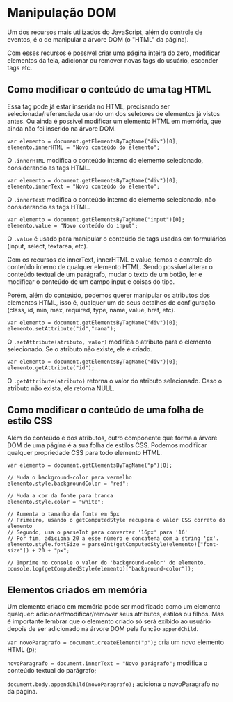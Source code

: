 # Manipulação DOM

Um dos recursos mais utilizados do JavaScript, além do controle de eventos, é o de manipular a árvore DOM (o "HTML" da página).

Com esses recursos é possível criar uma página inteira do zero, modificar elementos da tela, adicionar ou remover novas tags do usuário, esconder tags etc.

## Como modificar o conteúdo de uma tag HTML

Essa tag pode já estar inserida no HTML, precisando ser selecionada/referenciada usando um dos seletores de elementos já vistos antes. Ou ainda é possível modificar um elemento HTML em memória, que ainda não foi inserido na árvore DOM.

```
var elemento = document.getElementsByTagName("div")[0];
elemento.innerHTML = "Novo conteúdo do elemento";
```

O `.innerHTML` modifica o conteúdo interno do elemento selecionado, considerando as tags HTML.

```
var elemento = document.getElementsByTagName("div")[0];
elemento.innerText = "Novo conteúdo do elemento";
```

O `.innerText` modifica o conteúdo interno do elemento selecionado, não considerando as tags HTML.

```
var elemento = document.getElementsByTagName("input")[0];
elemento.value = "Novo conteúdo do input";
```

O `.value` é usado para manipular o conteúdo de tags usadas em formulários (input, select, textarea, etc).

Com os recursos de innerText, innerHTML e value, temos o controle do conteúdo interno de qualquer elemento HTML. Sendo possível alterar o conteúdo textual de um parágrafo, mudar o texto de um botão, ler e modificar o conteúdo de um campo input e coisas do tipo.

Porém, além do conteúdo, podemos querer manipular os atributos dos elementos HTML, isso é, qualquer um de seus detalhes de configuração (class, id, min, max, required, type, name, value, href, etc).

```
var elemento = document.getElementsByTagName("div")[0];
elemento.setAttribute("id","nana");
```

O `.setAttribute(atributo, valor)` modifica o atributo para o elemento selecionado. Se o atributo não existe, ele é criado.

```
var elemento = document.getElementsByTagName("div")[0];
elemento.getAttribute("id");
```

O `.getAttribute(atributo)` retorna o valor do atributo selecionado. Caso o atributo não exista, ele retorna NULL.

## Como modificar o conteúdo de uma folha de estilo CSS

Além do conteúdo e dos atributos, outro componente que forma a árvore DOM de uma página é a sua folha de estilos CSS. Podemos modificar qualquer propriedade CSS para todo elemento HTML.

```
var elemento = document.getElementsByTagName("p")[0];

// Muda o background-color para vermelho
elemento.style.backgroundColor = "red";

// Muda a cor da fonte para branca
elemento.style.color = "white";

// Aumenta o tamanho da fonte em 5px
// Primeiro, usando o getComputedStyle recupera o valor CSS correto do elemento
// Segundo, usa o parseInt para converter '16px' para '16'
// Por fim, adiciona 20 a esse número e concatena com a string 'px'.
elemento.style.fontSize = parseInt(getComputedStyle(elemento)["font-size"]) + 20 + "px";

// Imprime no console o valor do 'background-color' do elemento.
console.log(getComputedStyle(elemento)["background-color"]);
```

## Elementos criados em memória

Um elemento criado em memória pode ser modificado como um elemento qualquer: adicionar/modificar/remover seus atributos, estilos ou filhos. Mas é importante lembrar que o elemento criado só será exibido ao usuário depois de ser adicionado na árvore DOM pela função `appendChild`.

`var novoParagrafo = document.createElement("p");` cria um novo elemento HTML (p);

`novoParagrafo = document.innerText = "Novo parágrafo";` modifica o conteúdo textual do parágrafo;

`document.body.appendChild(novoParagrafo);` adiciona o novoParagrafo no <body> da página.

